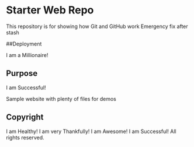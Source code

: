 # Starter Web Repo

This repository is for showing how Git and GitHub work
Emergency fix after stash

##Deployment

I am a Millionaire!

## Purpose

I am Successful!

Sample website with plenty of files for demos

## Copyright

I am Healthy!
I am very Thankfully!
I am Awesome!
I am Successful!
All rights reserved.